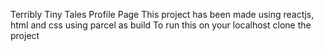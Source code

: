 Terribly Tiny Tales Profile Page
This project has been made using reactjs, html and css using parcel as build
To run this on your localhost clone the project 
